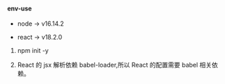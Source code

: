 #### env-use

-   node -> v16.14.2

-   react -> v18.2.0

1.  npm init -y

2.  React 的 jsx 解析依赖 babel-loader,所以 React 的配置需要 babel 相关依赖。
